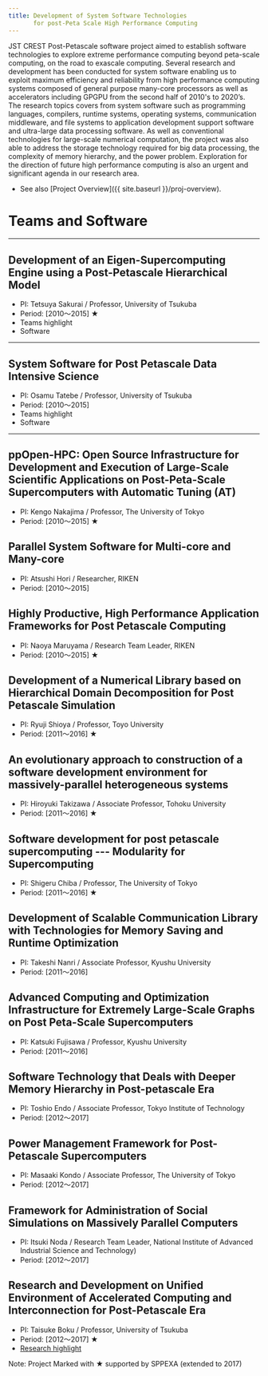 ```yaml
---
title: Development of System Software Technologies  
       for post-Peta Scale High Performance Computing
---
```


JST CREST Post-Petascale software project aimed to establish software technologies to explore extreme performance computing beyond peta-scale computing, on the road to exascale computing. Several research and development has been conducted for system software enabling us to exploit maximum efficiency and reliability from high performance computing systems composed of general purpose many-core processors as well as accelerators including GPGPU from the second half of 2010's to 2020’s. The research topics covers from system software such as programming languages, compilers, runtime systems, operating systems, communication middleware, and file systems to application development support software and ultra-large data processing software. As well as conventional technologies for large-scale numerical computation, the project was also able to address the storage technology required for big data processing, the complexity of memory hierarchy, and the power problem. Exploration for the direction of future high performance computing is also an urgent and significant agenda in our research area.

* See also [Project Overview]({{ site.baseurl }}/proj-overview).

# Teams and Software

---
## Development of an Eigen-Supercomputing Engine using a Post-Petascale Hierarchical Model
* PI: Tetsuya Sakurai / Professor, University of Tsukuba
* Period: [2010～2015] ★
* Teams highlight 
* Software

---
## System Software for Post Petascale Data Intensive Science 
* PI: Osamu Tatebe / Professor, University of Tsukuba
* Period: [2010～2015]
* Teams highlight 
* Software

----
## ppOpen-HPC: Open Source Infrastructure for Development and Execution of Large-Scale Scientific Applications on Post-Peta-Scale Supercomputers with Automatic Tuning (AT)
* PI:  Kengo Nakajima / Professor, The University of Tokyo
* Period: [2010～2015] ★


## Parallel System Software for Multi-core and Many-core
* PI: Atsushi Hori / Researcher, RIKEN
* Period: [2010～2015]

## Highly Productive, High Performance Application Frameworks for Post Petascale Computing
* PI: Naoya Maruyama / Research Team Leader, RIKEN
* Period: [2010～2015] ★

## Development of a Numerical Library based on Hierarchical Domain Decomposition for Post Petascale Simulation
* PI: Ryuji Shioya / Professor, Toyo University
* Period: [2011～2016] ★

## An evolutionary approach to construction of a software development environment for massively-parallel heterogeneous systems
* PI: Hiroyuki Takizawa / Associate Professor, Tohoku University
* Period: [2011～2016] ★


## Software development for post petascale supercomputing --- Modularity for Supercomputing
* PI: Shigeru Chiba / Professor, The University of Tokyo
* Period: [2011～2016] ★

## Development of Scalable Communication Library with Technologies for Memory Saving and Runtime Optimization
* PI: Takeshi Nanri / Associate Professor, Kyushu University
* Period: [2011～2016]

## Advanced Computing and Optimization Infrastructure for Extremely Large-Scale Graphs on Post Peta-Scale Supercomputers
* PI: Katsuki Fujisawa / Professor, Kyushu University
* Period: [2011～2016]


## Software Technology that Deals with Deeper Memory Hierarchy in Post-petascale Era
* PI: Toshio Endo / Associate Professor, Tokyo Institute of Technology
* Period: [2012～2017]


## Power Management Framework for Post-Petascale Supercomputers
* PI: Masaaki Kondo / Associate Professor, The University of Tokyo
* Period: [2012～2017]


## Framework for Administration of Social Simulations on Massively Parallel Computers
* PI: Itsuki Noda / Research Team Leader, National Institute of Advanced Industrial Science and Technology)
* Period: [2012～2017]

## Research and Development on Unified Environment of Accelerated Computing and Interconnection for Post-Petascale Era
* PI: Taisuke Boku / Professor, University of Tsukuba
* Period: [2012～2017] ★
* [Research highlight](https://post-peta-crest.github.io/boku/)


Note: Project Marked with ★ supported by SPPEXA (extended to 2017)

